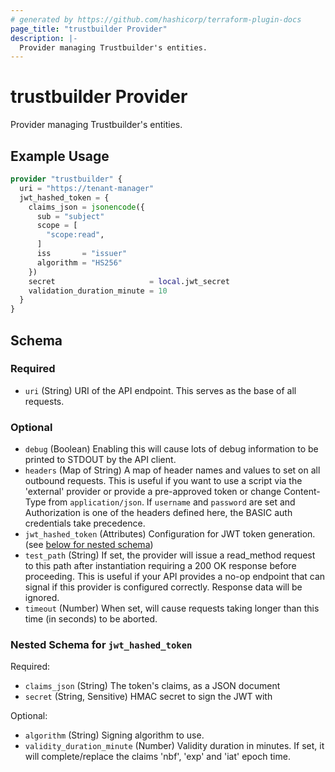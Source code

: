 ```yaml
---
# generated by https://github.com/hashicorp/terraform-plugin-docs
page_title: "trustbuilder Provider"
description: |-
  Provider managing Trustbuilder's entities.
---
```


# trustbuilder Provider

Provider managing Trustbuilder's entities.

## Example Usage

```terraform
provider "trustbuilder" {
  uri = "https://tenant-manager"
  jwt_hashed_token = {
    claims_json = jsonencode({
      sub = "subject"
      scope = [
        "scope:read",
      ]
      iss       = "issuer"
      algorithm = "HS256"
    })
    secret                     = local.jwt_secret
    validation_duration_minute = 10
  }
}
```

<!-- schema generated by tfplugindocs -->
## Schema

### Required

- `uri` (String) URI of the API endpoint. This serves as the base of all requests.

### Optional

- `debug` (Boolean) Enabling this will cause lots of debug information to be printed to STDOUT by the API client.
- `headers` (Map of String) A map of header names and values to set on all outbound requests. This is useful if you want to use a script via the 'external' provider or provide a pre-approved token or change Content-Type from `application/json`. If `username` and `password` are set and Authorization is one of the headers defined here, the BASIC auth credentials take precedence.
- `jwt_hashed_token` (Attributes) Configuration for JWT token generation. (see [below for nested schema](#nestedatt--jwt_hashed_token))
- `test_path` (String) If set, the provider will issue a read_method request to this path after instantiation requiring a 200 OK response before proceeding. This is useful if your API provides a no-op endpoint that can signal if this provider is configured correctly. Response data will be ignored.
- `timeout` (Number) When set, will cause requests taking longer than this time (in seconds) to be aborted.

<a id="nestedatt--jwt_hashed_token"></a>
### Nested Schema for `jwt_hashed_token`

Required:

- `claims_json` (String) The token's claims, as a JSON document
- `secret` (String, Sensitive) HMAC secret to sign the JWT with

Optional:

- `algorithm` (String) Signing algorithm to use.
- `validity_duration_minute` (Number) Validity duration in minutes. If set, it will complete/replace the claims 'nbf', 'exp' and 'iat' epoch time.
